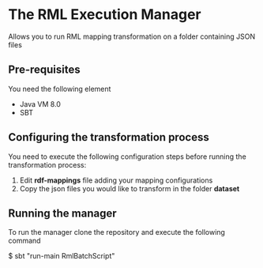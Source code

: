 # The RML Execution Manager
Allows you to run RML mapping transformation on a folder containing JSON files

## Pre-requisites
You need the following element

* Java VM 8.0
* SBT

## Configuring the transformation process
You need to execute the following configuration steps before running the transformation process:

1. Edit **rdf-mappings** file adding your mapping configurations
2. Copy the json files you would like to transform in the folder **dataset**

## Running the manager
To run the manager clone the repository and execute the following command

$ sbt "run-main RmlBatchScript"

